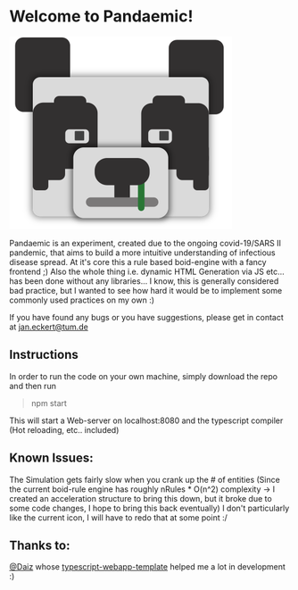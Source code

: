 # Welcome to Pandaemic!
![Imgae Caption](logo.svg)

Pandaemic is an experiment, created due to the ongoing covid-19/SARS II pandemic, that aims to build a more intuitive understanding of infectious disease spread.
At it's core this a rule based boid-engine with a fancy frontend ;)
Also the whole thing i.e. dynamic HTML Generation via JS etc... has been done without any libraries... I know, this is generally considered bad practice, but I wanted to see how hard it would be to implement some commonly used practices on my own :)

If you have found any bugs or you have suggestions, please get in contact at jan.eckert@tum.de
## Instructions
In order to run the code on your own machine, simply download the repo and then run

> npm start

This will start a Web-server on localhost:8080 and the typescript compiler (Hot reloading, etc.. included)

## Known Issues:
The Simulation gets fairly slow when you crank up the # of entities (Since the current boid-rule engine has roughly nRules * O(n^2) complexity -> I created an acceleration structure to bring this down, but it broke due to some code changes, I hope to bring this back eventually)
I don't particularly like the current icon, I will have to redo that at some point :/

## Thanks to:
[@Daiz](https://github.com/Daiz) whose [typescript-webapp-template](https://github.com/Daiz/typescript-webapp-template) helped me a lot in development :)
